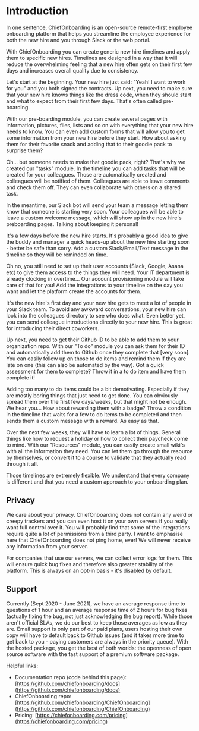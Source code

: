 # Introduction

In one sentence, ChiefOnboarding is an open-source remote-first employee onboarding platform that helps you streamline the employee experience for both the new hire and you through Slack or the web portal. 

With ChiefOnboarding you can create generic new hire timelines and apply them to specific new hires. Timelines are designed in a way that it will reduce the overwhelming feeling that a new hire often gets on their first few days and increases overall quality due to consistency.

Let's start at the beginning. Your new hire just said: "Yeah! I want to work for you" and you both signed the contracts. Up next, you need to make sure that your new hire knows things like the dress code, when they should start and what to expect from their first few days. That's often called pre-boarding. 

With our pre-boarding module, you can create several pages with information, pictures, files, lists and so on with everything that your new hire needs to know. You can even add custom forms that will allow you to get some information from your new hire before they start. How about asking them for their favorite snack and adding that to their goodie pack to surprise them?

Oh... but someone needs to make that goodie pack, right? That's why we created our "tasks" module. In the timeline you can add tasks that will be created for your colleagues. Those are automatically created and colleagues will be notified of them. Colleagues are able to leave comments and check them off. They can even collaborate with others on a shared task.

In the meantime, our Slack bot will send your team a message letting them know that someone is starting very soon. Your colleagues will be able to leave a custom welcome message, which will show up in the new hire's preboarding pages. Talking about keeping it personal! 

It's a few days before the new hire starts. It's probably a good idea to give the buddy and manager a quick heads-up about the new hire starting soon - better be safe than sorry. Add a custom Slack/Email/Text message in the timeline so they will be reminded on time.

Oh no, you still need to set up their user accounts (Slack, Google, Asana etc) to give them access to the things they will need. Your IT department is already clocking in overtime... Our account provisioning module will take care of that for you! Add the integrations to your timeline on the day you want and let the platform create the accounts for them.

It's the new hire's first day and your new hire gets to meet a lot of people in your Slack team. To avoid any awkward conversations, your new hire can look into the colleagues directory to see who does what. Even better yet, you can send colleague introductions directly to your new hire. This is great for introducing their direct coworkers.

Up next, you need to get their Github ID to be able to add them to your organization repo. With our "To do" module you can ask them for their ID and automatically add them to Github once they complete that [very soon]. You can easily follow up on those to do items and remind them if they are late on one (this can also be automated by the way). Got a quick assessment for them to complete? Throw it in a to do item and have them complete it!

Adding too many to do items could be a bit demotivating. Especially if they are mostly boring things that just need to get done. You can obviously spread them over the first few days/weeks, but that might not be enough. We hear you... How about rewarding them with a badge? Throw a condition in the timeline that waits for a few to do items to be completed and then sends them a custom message with a reward. As easy as that.

Over the next few weeks, they will have to learn a lot of things. General things like how to request a holiday or how to collect their paycheck come to mind. With our "Resources" module, you can easily create small wiki's with all the information they need. You can let them go through the resource by themselves, or convert it to a course to validate that they actually read through it all.

Those timelines are extremely flexible. We understand that every company is different and that you need a custom approach to your onboarding plan. 

## Privacy
We care about your privacy. ChiefOnboarding does not contain any weird or creepy trackers and you can even host it on your own servers if you really want full control over it. You will probably find that some of the integrations require quite a lot of permissions from a third party. I want to emphasise here that ChiefOnboarding does not ping home, ever! We will never receive any information from your server.

For companies that use our servers, we can collect error logs for them. This will ensure quick bug fixes and therefore also greater stability of the platform. This is always on an opt-in basis - it's disabled by default. 

## Support
Currently (Sept 2020 - June 2021), we have an average response time to questions of 1 hour and an average response time of 2 hours for bug fixes (actually fixing the bug, not just acknowledging the bug report). While those aren't official SLAs, we do our best to keep those averages as low as they are. Email support is only part of our paid plans, users hosting their own copy will have to default back to Github issues (and it takes more time to get back to you - paying customers are always in the priority queue). With the hosted package, you get the best of both worlds: the openness of open source software with the fast support of a premium software package.


Helpful links: 

- Documentation repo (code behind this page): [https://github.com/chiefonboarding/docs](https://github.com/chiefonboarding/docs)
- ChiefOnboarding repo: [https://github.com/chiefonboarding/ChiefOnboarding](https://github.com/chiefonboarding/ChiefOnboarding)
- Pricing: [https://chiefonboarding.com/pricing](https://chiefonboarding.com/pricing)

